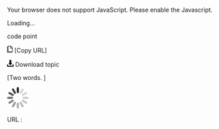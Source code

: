 Your browser does not support JavaScript. Please enable the Javascript.

Loading...

code point

![Copy URL](code-point_files/Copy.png) [Copy URL]

![Download](code-point_files/Download.png)
Download topic

[Two words. ]

![In progress](code-point_files/activity-large.gif)

URL :


